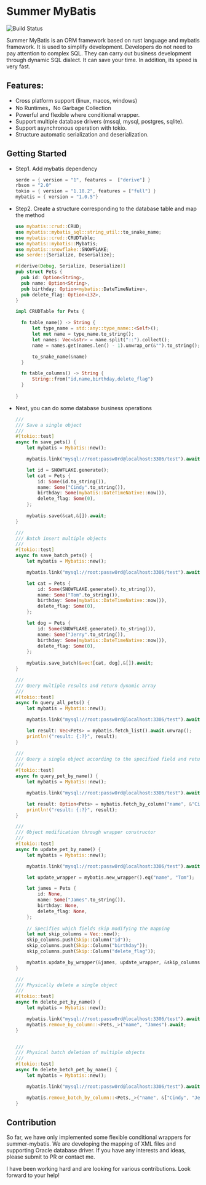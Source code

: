 # Summer MyBatis

![Build Status](https://github.com/rust-lang/book/workflows/CI/badge.svg)


Summer MyBatis is an ORM framework based on rust language and mybatis framework. It is used to simplify development. Developers do not need to pay attention to complex SQL. They can carry out business development through dynamic SQL dialect. It can save your time. In addition, its speed is very fast.


## Features:

* Cross platform support (linux, macos, windows)
* No Runtimes，No Garbage Collection
* Powerful and flexible where conditional wrapper.
* Support multiple database drivers (mssql, mysql, postgres, sqlite).
* Support asynchronous operation with tokio.
* Structure automatic serialization and deserialization.


## Getting Started

* Step1. Add mybatis dependency

    ```rust
    serde = { version = "1", features =  ["derive"] }
    rbson = "2.0"
    tokio = { version = "1.18.2", features = ["full"] }
    mybatis = { version = "1.0.5"}
    ```
* Step2. Create a structure corresponding to the database table and map the method
  
    ```rust
    use mybatis::crud::CRUD;
    use mybatis::mybatis_sql::string_util::to_snake_name;
    use mybatis::crud::CRUDTable;
    use mybatis::mybatis::Mybatis;
    use mybatis::snowflake::SNOWFLAKE;
    use serde::{Serialize, Deserialize};
    
    #[derive(Debug, Serialize, Deserialize)]
    pub struct Pets {
      pub id: Option<String>,
      pub name: Option<String>,
      pub birthday: Option<mybatis::DateTimeNative>,
      pub delete_flag: Option<i32>,
    }
    
    impl CRUDTable for Pets {

      fn table_name() -> String {
          let type_name = std::any::type_name::<Self>();
          let mut name = type_name.to_string();
          let names: Vec<&str> = name.split("::").collect();
          name = names.get(names.len() - 1).unwrap_or(&"").to_string();

          to_snake_name(&name)
      }

      fn table_columns() -> String {
          String::from("id,name,birthday,delete_flag")
      }
      
    }
    ```
* Next, you can do some database business operations

  ```rust
  ///
  /// Save a single object 
  ///
  #[tokio::test]
  async fn save_pets() {
      let mybatis = Mybatis::new();

      mybatis.link("mysql://root:passw0rd@localhost:3306/test").await.unwrap();

      let id = SNOWFLAKE.generate();
      let cat = Pets {
          id: Some(id.to_string()),
          name: Some("Cindy".to_string()),
          birthday: Some(mybatis::DateTimeNative::now()),
          delete_flag: Some(0),
      };
    
      mybatis.save(&cat,&[]).await;
  }
  
  ///
  /// Batch insert multiple objects
  ///
  #[tokio::test]
  async fn save_batch_pets() {
      let mybatis = Mybatis::new();

      mybatis.link("mysql://root:passw0rd@localhost:3306/test").await.unwrap();

      let cat = Pets {
          id: Some(SNOWFLAKE.generate().to_string()),
          name: Some("Tom".to_string()),
          birthday: Some(mybatis::DateTimeNative::now()),
          delete_flag: Some(0),
      };

      let dog = Pets {
          id: Some(SNOWFLAKE.generate().to_string()),
          name: Some("Jerry".to_string()),
          birthday: Some(mybatis::DateTimeNative::now()),
          delete_flag: Some(0),
      };
    
      mybatis.save_batch(&vec![cat, dog],&[]).await;
  }
  
  ///
  /// Query multiple results and return dynamic array
  ///
  #[tokio::test]
  async fn query_all_pets() {
      let mybatis = Mybatis::new();

      mybatis.link("mysql://root:passw0rd@localhost:3306/test").await.unwrap();

      let result: Vec<Pets> = mybatis.fetch_list().await.unwrap();
      println!("result: {:?}", result);
  }
  
  ///
  /// Query a single object according to the specified field and return Option<Object>
  ///
  #[tokio::test]
  async fn query_pet_by_name() {
      let mybatis = Mybatis::new();

      mybatis.link("mysql://root:passw0rd@localhost:3306/test").await.unwrap();

      let result: Option<Pets> = mybatis.fetch_by_column("name", &"Cindy").await.unwrap();
      println!("result: {:?}", result);
  }
  
  ///
  /// Object modification through wrapper constructor
  ///
  #[tokio::test]
  async fn update_pet_by_name() {
      let mybatis = Mybatis::new();

      mybatis.link("mysql://root:passw0rd@localhost:3306/test").await.unwrap();

      let update_wrapper = mybatis.new_wrapper().eq("name", "Tom");

      let james = Pets {
          id: None,
          name: Some("James".to_string()),
          birthday: None,
          delete_flag: None,
      };
      
      // Specifies which fields skip modifying the mapping
      let mut skip_columns = Vec::new();
      skip_columns.push(Skip::Column("id"));
      skip_columns.push(Skip::Column("birthday"));
      skip_columns.push(Skip::Column("delete_flag"));

      mybatis.update_by_wrapper(&james, update_wrapper, &skip_columns).await;
  }
  
  ///
  /// Physically delete a single object
  ///
  #[tokio::test]
  async fn delete_pet_by_name() {
      let mybatis = Mybatis::new();

      mybatis.link("mysql://root:passw0rd@localhost:3306/test").await.unwrap();
      mybatis.remove_by_column::<Pets,_>("name", "James").await;
  }
  
  
  ///
  /// Physical batch deletion of multiple objects
  ///
  #[tokio::test]
  async fn delete_betch_pet_by_name() {
      let mybatis = Mybatis::new();

      mybatis.link("mysql://root:passw0rd@localhost:3306/test").await.unwrap();

      mybatis.remove_batch_by_column::<Pets,_>("name", &["Cindy", "Jerry"]).await;
  }
  ```
 
## Contribution

So far, we have only implemented some flexible conditional wrappers for summer-mybatis. We are developing the mapping of XML files and supporting Oracle database driver. If you have any interests and ideas, please submit to PR or contact me.

I have been working hard and are looking for various contributions. Look forward to your help!
